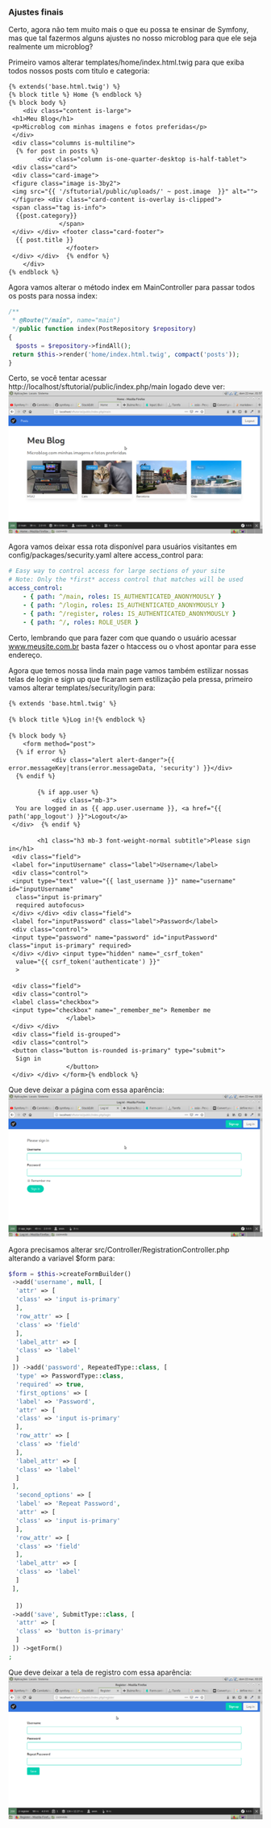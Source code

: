 
### Ajustes finais
Certo, agora não tem muito mais o que eu possa te ensinar de Symfony, mas que tal fazermos alguns ajustes no nosso microblog para que ele seja realmente um microblog?

Primeiro vamos alterar templates/home/index.html.twig para que exiba todos nossos posts com titulo e categoria:
```twig
{% extends('base.html.twig') %}  
{% block title %} Home {% endblock %}  
{% block body %}  
    <div class="content is-large">  
 <h1>Meu Blog</h1>  
 <p>Microblog com minhas imagens e fotos preferidas</p>  
 </div>  
 <div class="columns is-multiline">  
  {% for post in posts %}  
        <div class="column is-one-quarter-desktop is-half-tablet">  
 <div class="card">  
 <div class="card-image">  
 <figure class="image is-3by2">  
 <img src="{{ '/sftutorial/public/uploads/' ~ post.image  }}" alt="">  
 </figure> <div class="card-content is-overlay is-clipped">  
 <span class="tag is-info">  
  {{post.category}}  
              </span>  
 </div> </div> <footer class="card-footer">  
  {{ post.title }}  
                </footer>  
 </div> </div>  {% endfor %}  
    </div>  
{% endblock %}
```
 Agora vamos alterar o método index em MainController para passar todos os posts para nossa index:
```php
/**  
 * @Route("/main", name="main")  
 */public function index(PostRepository $repository)  
{  
  $posts = $repository->findAll();  
 return $this->render('home/index.html.twig', compact('posts'));  
}
```
Certo, se você tentar acessar http://localhost/sftutorial/public/index.php/main logado deve ver:
![main page](https://github.com/Camilotk/symfony-sisint-ifrs/blob/master/imagens/main-page.png)

Agora vamos deixar essa rota disponível para usuários visitantes em config/packages/security.yaml altere access_control para:
```yaml
# Easy way to control access for large sections of your site  
# Note: Only the *first* access control that matches will be used  
access_control:  
    - { path: ^/main, roles: IS_AUTHENTICATED_ANONYMOUSLY }  
    - { path: ^/login, roles: IS_AUTHENTICATED_ANONYMOUSLY }  
    - { path: ^/register, roles: IS_AUTHENTICATED_ANONYMOUSLY }  
    - { path: ^/, roles: ROLE_USER }
```
Certo, lembrando que para fazer com que quando o usuário acessar www.meusite.com.br basta fazer o htaccess ou o vhost apontar para esse endereço.

Agora que temos nossa linda main page vamos também estilizar nossas telas de login e sign up que ficaram sem estilização pela pressa, primeiro vamos alterar templates/security/login para:
```twig
{% extends 'base.html.twig' %}  
  
{% block title %}Log in!{% endblock %}  
  
{% block body %}  
    <form method="post">  
  {% if error %}  
            <div class="alert alert-danger">{{ error.messageKey|trans(error.messageData, 'security') }}</div>  
  {% endif %}  
  
        {% if app.user %}  
            <div class="mb-3">  
  You are logged in as {{ app.user.username }}, <a href="{{ path('app_logout') }}">Logout</a>  
 </div>  {% endif %}  
  
        <h1 class="h3 mb-3 font-weight-normal subtitle">Please sign in</h1>  
 <div class="field">  
 <label for="inputUsername" class="label">Username</label>  
 <div class="control">  
 <input type="text" value="{{ last_username }}" name="username" id="inputUsername"  
  class="input is-primary"  
  required autofocus>  
 </div> </div> <div class="field">  
 <label for="inputPassword" class="label">Password</label>  
 <div class="control">  
 <input type="password" name="password" id="inputPassword" class="input is-primary" required>  
 </div> </div> <input type="hidden" name="_csrf_token"  
  value="{{ csrf_token('authenticate') }}"  
  >  
  
 <div class="field">  
 <div class="control">  
 <label class="checkbox">  
 <input type="checkbox" name="_remember_me"> Remember me  
                </label>  
 </div> </div>  
 <div class="field is-grouped">  
 <div class="control">  
 <button class="button is-rounded is-primary" type="submit">  
  Sign in  
                </button>  
 </div> </div> </form>{% endblock %}
```
Que deve deixar a página com essa aparência:
![login](https://github.com/Camilotk/symfony-sisint-ifrs/blob/master/imagens/login.png)

Agora precisamos alterar src/Controller/RegistrationController.php alterando a variavel $form para:
```php
$form = $this->createFormBuilder()  
 ->add('username', null, [  
  'attr' => [  
  'class' => 'input is-primary'  
  ],  
  'row_attr' => [  
  'class' => 'field'  
  ],  
  'label_attr' => [  
  'class' => 'label'  
  ]  
 ]) ->add('password', RepeatedType::class, [  
  'type' => PasswordType::class,  
  'required' => true,  
  'first_options' => [  
  'label' => 'Password',  
  'attr' => [  
  'class' => 'input is-primary'  
  ],  
  'row_attr' => [  
  'class' => 'field'  
  ],  
  'label_attr' => [  
  'class' => 'label'  
  ]  
 ],  
  'second_options' => [  
  'label' => 'Repeat Password',  
  'attr' => [  
  'class' => 'input is-primary'  
  ],  
  'row_attr' => [  
  'class' => 'field'  
  ],  
  'label_attr' => [  
  'class' => 'label'  
  ]  
 ],  
  
  ])  
 ->add('save', SubmitType::class, [  
  'attr' => [  
  'class' => 'button is-primary'  
  ]  
 ]) ->getForm()  
;
```
Que deve deixar a tela de registro com essa aparência:
![register](https://github.com/Camilotk/symfony-sisint-ifrs/blob/master/imagens/register.png)

